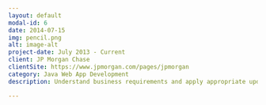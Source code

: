 ```yaml
---
layout: default
modal-id: 6
date: 2014-07-15
img: pencil.png
alt: image-alt
project-date: July 2013 - Current
client: JP Morgan Chase
clientSite: https://www.jpmorgan.com/pages/jpmorgan
category: Java Web App Development
description: Understand business requirements and apply appropriate updates and enhancements to investment bank client facing applications. Full stack development - require knowledge of trade processing, ability to maintain data and represent data on front-end. Used various standard banking technologies.

---
```

